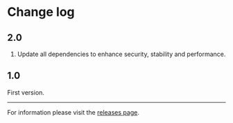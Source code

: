 # Change log

## 2.0

1. Update all dependencies to enhance security, stability and performance.

## 1.0

First version.

---

For information please visit the [releases page](https://github.com/ptarmiganlabs/butler-icon-upload/releases).
